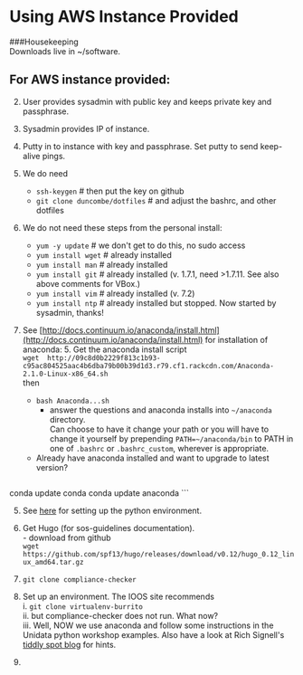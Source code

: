 
# Using AWS Instance Provided

###Housekeeping    
	Downloads live in ~/software.    

## For AWS instance provided:

2. User provides sysadmin with public key and keeps private key and passphrase.
1. Sysadmin provides IP of instance. 
2. Putty in to instance with key and passphrase. Set putty to send keep-alive pings.
2.  We do need   
	* `ssh-keygen` \# then put the key on github
	* `git clone duncombe/dotfiles`  \# and adjust the bashrc, and other dotfiles   
    
	
2.  We do not need these steps from the personal install:   
  	- `yum -y update`  \# we don't get to do this, no sudo access
	- `yum install wget`  \# already installed
	- `yum install man`   # already installed
	- `yum install git`   # already installed  (v. 1.7.1, need >1.7.11. See also above comments for VBox.)
	- `yum install vim`   # already installed (v. 7.2)
	- `yum install ntp`   # already installed but stopped. Now started by sysadmin, thanks!
4. See [http://docs.continuum.io/anaconda/install.html](http://docs.continuum.io/anaconda/install.html) for installation of anaconda:
	5. Get the anaconda install script    
	`wget  http://09c8d0b2229f813c1b93-c95ac804525aac4b6dba79b00b39d1d3.r79.cf1.rackcdn.com/Anaconda-2.1.0-Linux-x86_64.sh`    
	then   
	- `bash Anaconda...sh`    
		- answer the questions and anaconda
	installs into `~/anaconda` directory.    
	Can choose to have it change your path or you will have to change it yourself by prepending `PATH=~/anaconda/bin` to PATH in one of `.bashrc` or `.bashrc_custom`, wherever is appropriate.     
	- Already have anaconda installed and want to upgrade to latest version?     
		```
conda update conda
conda update anaconda
	```    
	
5. See [here](python_setup.md) for setting up the python environment.    
    
5. Get Hugo (for sos-guidelines documentation).     
		- download from github     
		`wget https://github.com/spf13/hugo/releases/download/v0.12/hugo_0.12_linux_amd64.tar.gz`

11. `git clone compliance-checker`  
12. Set up an environment. The IOOS site recommends    
     i. `git clone virtualenv-burrito`   
     ii.  but compliance-checker does not run. What now?    
     iii.  Well, NOW we use anaconda and follow some instructions in  the Unidata python workshop examples. Also have a look at Rich Signell's [tiddly spot blog](http://rsignell.tiddlyspot.com/#[[Creating%20a%20custom%20Conda%20environment%20on%20Wakari%20Enterprise]]) for hints.
14.  

